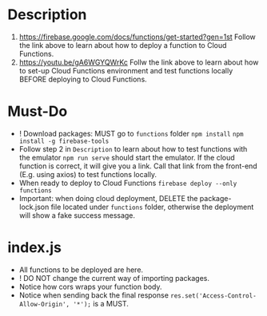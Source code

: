 # Description
1. https://firebase.google.com/docs/functions/get-started?gen=1st
Follow the link above to learn about how to deploy a function to Cloud Functions.
2. https://youtu.be/gA6WGYQWrKc
Follw the link above to learn about how to set-up Cloud Functions environment and test functions locally BEFORE deploying to Cloud Functions.

# Must-Do
- ! Download packages: MUST go to `functions` folder
`npm install`
`npm install -g firebase-tools`
- Follow step 2 in `Description` to learn about how to test functions with the emulator
`npm run serve` should start the emulator. If the cloud function is correct, it will give you a link. Call that link from the front-end (E.g. using axios) to test functions locally.
- When ready to deploy to Cloud Functions
`firebase deploy --only functions`
- Important: when doing cloud deployment, DELETE the package-lock.json file located under `functions` folder, otherwise the deployment will show a fake success message. 

# index.js
- All functions to be deployed are here.
- ! DO NOT change the current way of importing packages.
- Notice how cors wraps your function body.
- Notice when sending back the final response
`res.set('Access-Control-Allow-Origin', '*');` is a MUST.
